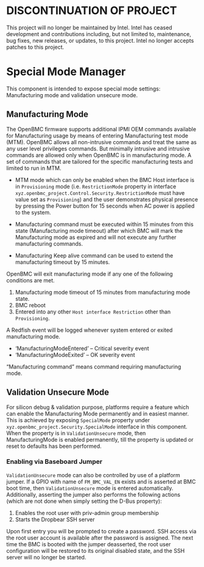 # DISCONTINUATION OF PROJECT #
This project will no longer be maintained by Intel.
Intel has ceased development and contributions including, but not limited to, maintenance, bug fixes, new releases, or updates, to this project.
Intel no longer accepts patches to this project.
# Special Mode Manager
This component is intended to expose special mode settings: Manufacturing mode
and validation unsecure mode.

## Manufacturing Mode
The OpenBMC firmware supports additional IPMI OEM commands available for
Manufacturing usage by means of entering Manufacturing test mode (MTM). OpenBMC
allows all non-intrusive commands and treat the same as any user level
privileges commands. But minimally intrusive and intrusive commands are allowed
only when OpenBMC is in manufacturing mode. A set of commands that are tailored
for the specific manufacturing tests and limited to run in MTM.

* MTM mode which can only be enabled when the BMC Host interface is in
  `Provisioning` mode (i.e. `RestrictionMode` property in interface
  `xyz.openbmc_project.Control.Security.RestrictionMode` must have value set as
  `Provisioning`) and the user demonstrates physical presence by pressing the
  Power button for 15 seconds when AC power is applied to the system.

* Manufacturing command must be executed within 15 minutes from this state
  (Manufacturing mode timeout) after which BMC will mark the Manufacturing mode
  as expired and will not execute any further manufacturing commands.

* Manufacturing Keep alive command can be used to extend the manufacturing
  timeout by 15 minutes.

OpenBMC will exit manufacturing mode if any one of the following conditions are
met.
1. Manufacturing mode timeout of 15 minutes from manufacturing mode state.
2. BMC reboot
3. Entered into any other `Host interface Restriction` other than
   `Provisioning`.

A Redfish event will be logged whenever system entered or exited manufacturing
mode.
* ‘ManufacturingModeEntered’ – Critical severity event
* ‘ManufacturingModeExited’ – OK severity event

“Manufacturing command” means command requiring manufacturing mode.

## Validation Unsecure Mode
For silicon debug & validation purpose, platforms require a feature which can
enable the Manufacturing Mode permanently and in easiest manner. This is
achieved by exposing `SpecialMode` property under
`xyz.openbmc_project.Security.SpecialMode` interface in this component. When
the property is in `ValidationUnsecure` mode, then ManufacturingMode is enabled
permanently, till the property is updated or reset to defaults has been
performed.

### Enabling via Baseboard Jumper
`ValidationUnsecure` mode can also be controlled by use of a platform jumper. If
a GPIO with name of `FM_BMC_VAL_EN` exists and is asserted at BMC boot time,
then `ValidationUnsecure` mode is entered automatically. Additionally, asserting
the jumper also performs the following actions (which are not done when simply
setting the D-Bus property):

1. Enables the root user with priv-admin group membership
2. Starts the Dropbear SSH server

Upon first entry you will be prompted to create a password. SSH access via the
root user account is available after the password is assigned. The next time the
BMC is booted with the jumper deasserted, the root user configuration will be
restored to its original disabled state, and the SSH server will no longer be
started.
